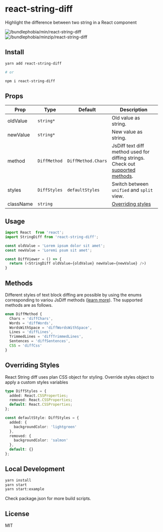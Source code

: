 # react-string-diff

Highlight the difference between two string in a React component

<img src="https://badgen.net/bundlephobia/min/react-string-diff" alt="/bundlephobia/min/react-string-diff">
<img src="https://badgen.net/bundlephobia/minzip/react-string-diff" alt="/bundlephobia/minzip/react-string-diff">

## Install

```bash
yarn add react-string-diff

# or

npm i react-string-diff
```
## Props

| Prop                      | Type            | Default                        | Description                                                                                                                               |
| ------------------------- | --------------- | ------------------------------ | ------------------------------------------------------------------------------------------------------------------------------------------|
| oldValue                  | `string*`       |                                | Old value as string.                                                                                                                     |
| newValue                  | `string*`       |                                | New value as string.                                                                                                                     |
| method                    | `DiffMethod`    | `DiffMethod.Chars`             | JsDiff text diff method used for diffing strings. Check out [supported methods](#methods).                                                |
| styles                    | `DiffStyles`    | `defaultStyles`                | Switch between `unified` and `split` view.                                                                                                |
| className                 | `string`        |                                | [Overriding styles](#overriding-styles)                                                                                            |


## Usage

```javascript
import React  from 'react';
import StringDiff from 'react-string-diff';

const oldValue = 'Lorem ipsum dolor sit amet';
const newValue = 'Loremi psum sit amet';

const DiffViewer = () => {
  return (<StringDiff oldValue={oldValue} newValue={newValue} />)
}
```

## Methods

Different styles of text block diffing are possible by using the enums corresponding to variou JsDiff methods ([learn more](https://github.com/kpdecker/jsdiff/tree/v4.0.1#api)). The supported methods are as follows.

```typescript
enum DiffMethod {
  Chars = 'diffChars',
  Words = 'diffWords',
  WordsWithSpace = 'diffWordsWithSpace',
  Lines = 'diffLines',
  TrimmedLines = 'diffTrimmedLines',
  Sentences = 'diffSentences',
  CSS = 'diffCss'
}
```

## Overriding Styles

React String diff uses plan CSS object for styling. Override styles object to apply a custom styles variables

```typescript
type DiffStyles = {
  added: React.CSSProperties;
  removed: React.CSSProperties;
  default: React.CSSProperties;
};

const defaultStyle: DiffStyles = {
  added: {
    backgroundColor: 'lightgreen'
  },
  removed: {
    backgroundColor: 'salmon'
  },
  default: {}
};
```
## Local Development

```bash
yarn install
yarn start
yarn start:example
```

Check package.json for more build scripts.

## License

MIT
